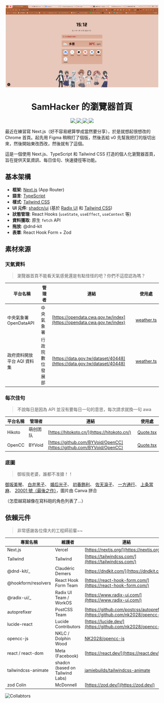 <p align="center"><img src="docs/image/image.png" width="500"></p>

<h1 align="center">SamHacker 的瀏覽器首頁</strong></h1>

<p align="center">
   <a href="https://discord.gg/CWCjhRGJ2e">
      <img src="https://github.com/user-attachments/assets/b98f0cdb-b224-4cea-a12f-f1a72ecc5260" width="150px">
   </a>
   <a href="https://github.com/510208">
      <img src="https://github.com/user-attachments/assets/f4c073e0-0bde-4d1e-91e9-0b384fc2ca54" width="150px">
   </a>
   <a href="https://discordpy.readthedocs.io/">
      <img src="https://github.com/user-attachments/assets/21ac2c4d-3ad9-44fe-a2ff-40914c3d2e30" width="150px">
   </a>
   <a href="https://github.com/510208/cfbot">
      <img src="https://github.com/user-attachments/assets/5ef90eeb-5127-435f-89ab-e4e1fe46e2ac" width="150px">
   </a>
</p>

最近在練習寫 Next.js（好不容易總算學成當然要分享），於是就想起很想改的 Chrome 首頁。起先用 Figma 稍稍打了個版，然後丟給 v0 先幫我把打的版切出來，然後開始東改西改，然後就有了這個。

這是一個使用 Next.js、TypeScript 和 Tailwind CSS 打造的個人化瀏覽器首頁，旨在提供天氣資訊、每日佳句、快速捷徑等功能。

## 基本架構

- **框架**: [Next.js](https://nextjs.org/) (App Router)
- **語言**: [TypeScript](https://www.typescriptlang.org/)
- **樣式**: [Tailwind CSS](https://tailwindcss.com/)
- **UI 元件**: [shadcn/ui](https://ui.shadcn.com/) (基於 [Radix UI](https://www.radix-ui.com/) 和 [Tailwind CSS](https://tailwindcss.com/))
- **狀態管理**: React Hooks (`useState`, `useEffect`, `useContext` 等)
- **資料獲取**: 原生 `fetch` API
- **拖放**: @dnd-kit
- **表單**: React Hook Form + Zod

## 素材來源

### 天氣資料

> 瀏覽器首頁不能看天氣感覺還是有點怪怪的吧？你們不這麼認為嗎？

| 平台名稱                    | 管理者           | 連結                                                                   | 使用處                               |
| --------------------------- | ---------------- | ---------------------------------------------------------------------- | ------------------------------------ |
| 中央氣象署 OpenDataAPI      | 中央氣象署       | [https://opendata.cwa.gov.tw/index](https://opendata.cwa.gov.tw/index) | [weather.ts](lib/weather/weather.ts) |
| 政府資料開放平台 AQI 資料集 | 行政院數位發展部 | [https://data.gov.tw/dataset/40448](https://data.gov.tw/dataset/40448) | [weather.ts](lib/weather/weather.ts) |

### 每次佳句

> 不說每日是因為 API 並沒有要每日一句的意思，每次請求就換一句 awa

| 平台名稱 | 管理者   | 連結                                                                 | 使用處                                 |
| -------- | -------- | -------------------------------------------------------------------- | -------------------------------------- |
| Hikoto   | 萌创团队 | [https://hitokoto.cn/](https://hitokoto.cn/)                         | [Quote.tsx](components/card/Quote.tsx) |
| OpenCC   | BYVoid   | [https://github.com/BYVoid/OpenCC](https://github.com/BYVoid/OpenCC) | [Quote.tsx](components/card/Quote.tsx) |

### 底圖

> 御坂我老婆，誰都不准搶！！

[御坂美琴](https://zh.moegirl.org.cn/%E5%BE%A1%E5%9D%82%E7%BE%8E%E7%90%B4)、
[白井黑子](https://zh.moegirl.org.cn/%E7%99%BD%E4%BA%95%E9%BB%91%E5%AD%90)、
[婚后光子](https://zh.moegirl.org.cn/%E5%A9%9A%E5%90%8E%E5%85%89%E5%AD%90)、
[初春飾利](https://zh.moegirl.org.cn/%E5%88%9D%E6%98%A5%E9%A5%B0%E5%88%A9)、
[佐天淚子](https://zh.moegirl.org.cn/%E4%BD%90%E5%A4%A9%E6%B3%AA%E5%AD%90)、
[一方通行](https://zh.moegirl.org.cn/%E4%B8%80%E6%96%B9%E9%80%9A%E8%A1%8C)、
[上条當麻](https://zh.moegirl.org.cn/%E4%B8%8A%E6%9D%A1%E5%BD%93%E9%BA%BB)、
[20001 號（最後之作）](https://zh.moegirl.org.cn/%E6%9C%80%E5%90%8E%E4%B9%8B%E4%BD%9C)，圖片由 Canva 拼合

（怎麼越寫越像在寫科砲的角色列表了...）

## 依賴元件

> 非常感謝各位偉大的工程師前輩~~

| 專案名稱            | 維護者                          | 連結                                                                                  |
| ------------------- | ------------------------------- | ------------------------------------------------------------------------------------- |
| Next.js             | Vercel                          | [https://nextjs.org/](https://nextjs.org/)                                            |
| Tailwind            | Tailwind                        | [https://tailwindcss.com/](https://tailwindcss.com/)                                  |
| @dnd-kit/\_         | Claudéric Demers                | [https://dndkit.com/](https://dndkit.com/)                                            |
| @hookform/resolvers | React Hook Form Team            | [https://react-hook-form.com/](https://react-hook-form.com/)                          |
| @radix-ui/\_        | Radix UI Team / WorkOS          | [https://www.radix-ui.com/](https://www.radix-ui.com/)                                |
| autoprefixer        | PostCSS Team                    | [https://github.com/postcss/autoprefixer](https://github.com/nk2028/opencc-js)        |
| lucide-react        | Lucide Contributors             | [https://lucide.dev/](https://github.com/nk2028/opencc-js)                            |
| opencc-js           | NKLC / Dolphin Wood             | [NK2028/opencc-js](https://github.com/nk2028/opencc-js)                               |
| react / react-dom   | Meta (Facebook)                 | [https://react.dev/](https://react.dev/)                                              |
| tailwindcss-animate | shadcn (based on Tailwind Labs) | [jamiebuilds/tailwindcss-animate](https://github.com/jamiebuilds/tailwindcss-animate) |
| zod Colin           | McDonnell                       | [https://zod.dev/](https://zod.dev/)                                                  |

![Collabtors](https://contrib.rocks/image?repo=510208/browser-homepage)
